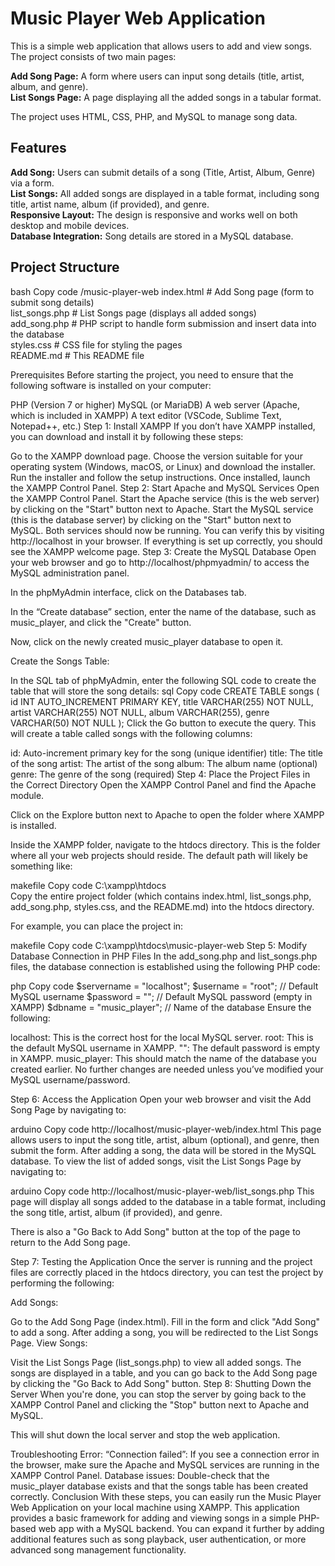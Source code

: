 # Music Player Web Application
This is a simple web application that allows users to add and view songs. The project consists of two main pages:

**Add Song Page:** A form where users can input song details (title, artist, album, and genre).  
**List Songs Page:** A page displaying all the added songs in a tabular format.

The project uses HTML, CSS, PHP, and MySQL to manage song data.

## Features
**Add Song:** Users can submit details of a song (Title, Artist, Album, Genre) via a form.  
**List Songs:** All added songs are displayed in a table format, including song title, artist name, album (if provided), and genre.  
**Responsive Layout:** The design is responsive and works well on both desktop and mobile devices.  
**Database Integration:** Song details are stored in a MySQL database.

## Project Structure
bash
Copy code
/music-player-web
index.html           # Add Song page (form to submit song details)  
list_songs.php       # List Songs page (displays all added songs)  
add_song.php         # PHP script to handle form submission and insert data into the database  
styles.css           # CSS file for styling the pages  
README.md            # This README file

Prerequisites
Before starting the project, you need to ensure that the following software is installed on your computer:

PHP (Version 7 or higher)
MySQL (or MariaDB)
A web server (Apache, which is included in XAMPP)
A text editor (VSCode, Sublime Text, Notepad++, etc.)
Step 1: Install XAMPP
If you don’t have XAMPP installed, you can download and install it by following these steps:

Go to the XAMPP download page.
Choose the version suitable for your operating system (Windows, macOS, or Linux) and download the installer.
Run the installer and follow the setup instructions.
Once installed, launch the XAMPP Control Panel.
Step 2: Start Apache and MySQL Services
Open the XAMPP Control Panel.
Start the Apache service (this is the web server) by clicking on the "Start" button next to Apache.
Start the MySQL service (this is the database server) by clicking on the "Start" button next to MySQL.
Both services should now be running. You can verify this by visiting http://localhost in your browser. If everything is set up correctly, you should see the XAMPP welcome page.
Step 3: Create the MySQL Database
Open your web browser and go to http://localhost/phpmyadmin/ to access the MySQL administration panel.

In the phpMyAdmin interface, click on the Databases tab.

In the “Create database” section, enter the name of the database, such as music_player, and click the "Create" button.

Now, click on the newly created music_player database to open it.

Create the Songs Table:

In the SQL tab of phpMyAdmin, enter the following SQL code to create the table that will store the song details:
sql
Copy code
CREATE TABLE songs (
    id INT AUTO_INCREMENT PRIMARY KEY,
    title VARCHAR(255) NOT NULL,
    artist VARCHAR(255) NOT NULL,
    album VARCHAR(255),
    genre VARCHAR(50) NOT NULL
);
Click the Go button to execute the query.
This will create a table called songs with the following columns:

id: Auto-increment primary key for the song (unique identifier)
title: The title of the song
artist: The artist of the song
album: The album name (optional)
genre: The genre of the song (required)
Step 4: Place the Project Files in the Correct Directory
Open the XAMPP Control Panel and find the Apache module.

Click on the Explore button next to Apache to open the folder where XAMPP is installed.

Inside the XAMPP folder, navigate to the htdocs directory. This is the folder where all your web projects should reside. The default path will likely be something like:

makefile
Copy code
C:\xampp\htdocs\
Copy the entire project folder (which contains index.html, list_songs.php, add_song.php, styles.css, and the README.md) into the htdocs directory.

For example, you can place the project in:

makefile
Copy code
C:\xampp\htdocs\music-player-web
Step 5: Modify Database Connection in PHP Files
In the add_song.php and list_songs.php files, the database connection is established using the following PHP code:

php
Copy code
$servername = "localhost";
$username = "root"; // Default MySQL username
$password = ""; // Default MySQL password (empty in XAMPP)
$dbname = "music_player"; // Name of the database
Ensure the following:

localhost: This is the correct host for the local MySQL server.
root: This is the default MySQL username in XAMPP.
"": The default password is empty in XAMPP.
music_player: This should match the name of the database you created earlier.
No further changes are needed unless you’ve modified your MySQL username/password.

Step 6: Access the Application
Open your web browser and visit the Add Song Page by navigating to:

arduino
Copy code
http://localhost/music-player-web/index.html
This page allows users to input the song title, artist, album (optional), and genre, then submit the form.
After adding a song, the data will be stored in the MySQL database. To view the list of added songs, visit the List Songs Page by navigating to:

arduino
Copy code
http://localhost/music-player-web/list_songs.php
This page will display all songs added to the database in a table format, including the song title, artist, album (if provided), and genre.

There is also a "Go Back to Add Song" button at the top of the page to return to the Add Song page.

Step 7: Testing the Application
Once the server is running and the project files are correctly placed in the htdocs directory, you can test the project by performing the following:

Add Songs:

Go to the Add Song Page (index.html).
Fill in the form and click "Add Song" to add a song.
After adding a song, you will be redirected to the List Songs Page.
View Songs:

Visit the List Songs Page (list_songs.php) to view all added songs.
The songs are displayed in a table, and you can go back to the Add Song page by clicking the "Go Back to Add Song" button.
Step 8: Shutting Down the Server
When you're done, you can stop the server by going back to the XAMPP Control Panel and clicking the "Stop" button next to Apache and MySQL.

This will shut down the local server and stop the web application.

Troubleshooting
Error: “Connection failed”: If you see a connection error in the browser, make sure the Apache and MySQL services are running in the XAMPP Control Panel.
Database issues: Double-check that the music_player database exists and that the songs table has been created correctly.
Conclusion
With these steps, you can easily run the Music Player Web Application on your local machine using XAMPP. This application provides a basic framework for adding and viewing songs in a simple PHP-based web app with a MySQL backend. You can expand it further by adding additional features such as song playback, user authentication, or more advanced song management functionality.










